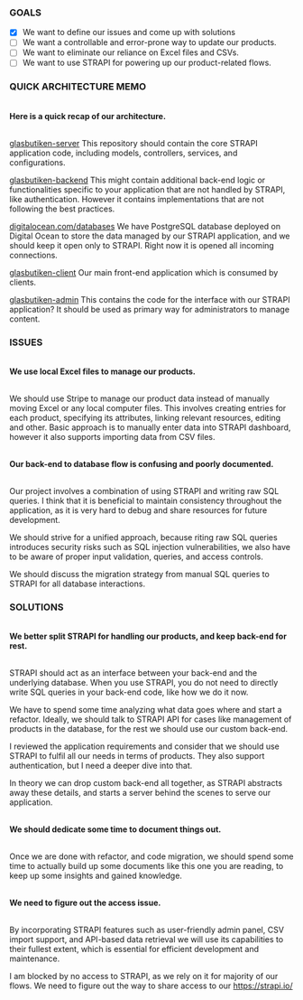 ### GOALS

- [x] We want to define our issues and come up with solutions
- [ ] We want a controllable and error-prone way to update our products.
- [ ] We want to eliminate our reliance on Excel files and CSVs.
- [ ] We want to use STRAPI for powering up our product-related flows.

### QUICK ARCHITECTURE MEMO

<!-- TOPIC -->
<br/>
<b>
Here is a quick recap of our architecture.
</b>
<br/>
<br/>


[glasbutiken-server](https://github.com/simonwe-condesign/glasbutiken-server)
This repository should contain the core STRAPI application code, including models, controllers, services, and configurations.

[glasbutiken-backend](https://github.com/simonwe-condesign/glasbutiken-backend/tree/31c8654e6746d8bcbcde4a7011a38f4602d6617a)
This might contain additional back-end logic or functionalities specific to your application that are not handled by STRAPI, like authentication. However it contains implementations that are not following the best practices.

[digitalocean.com/databases](https://cloud.digitalocean.com/databases/57ad4f80-52c4-44ba-84d8-fd25a41ca6a4?i=0a363a)
We have PostgreSQL database deployed on Digital Ocean to store the data managed by our STRAPI application, and we should keep it open only to STRAPI. Right now it is opened all incoming connections.

[glasbutiken-client](https://github.com/Condesign-Infocom/glasbutiken-client)
Our main front-end application which is consumed by clients.

[glasbutiken-admin](https://github.com/simonwe-condesign/glasbutiken-admin)
This contains the code for the interface with our STRAPI application?
It should be used as primary way for administrators to manage content.


### ISSUES

<!-- TOPIC -->
<br/>
<b>
We use local Excel files to manage our products.
</b>
<br/>
<br/>

We should use Stripe to manage our product data instead of manually moving Excel or any local computer files.
This involves creating entries for each product, specifying its attributes, linking relevant resources, editing and other.
Basic approach is to manually enter data into STRAPI dashboard, however it also supports importing data from CSV files.

<!-- TOPIC -->
<br/>
<b>
Our back-end to database flow is confusing and poorly documented.
</b>
<br/>
<br/>

Our project involves a combination of using STRAPI and writing raw SQL queries.
I think that it is beneficial to maintain consistency throughout the application, as it is very hard to debug and share resources for future development.

We should strive for a unified approach, because riting raw SQL queries introduces security risks such as SQL injection vulnerabilities, we also have to be aware of proper input validation, queries, and access controls.

We should discuss the migration strategy from manual SQL queries to STRAPI for all database interactions.

### SOLUTIONS

<!-- TOPIC -->
<br/>
<b>
We better split STRAPI for handling our products, and keep back-end for rest.
</b>
<br/>
<br/>

STRAPI should act as an interface between your back-end and the underlying database.
When you use STRAPI, you do not need to directly write SQL queries in your back-end code, like how we do it now.

We have to spend some time analyzing what data goes where and start a refactor.
Ideally, we should talk to STRAPI API for cases like management of products in the database, for the rest we should use our custom back-end.

I reviewed the application requirements and consider that we should use STRAPI to fulfil all our needs in terms of products. They also support authentication, but I need a deeper dive into that.

In theory we can drop custom back-end all together, as STRAPI abstracts away these details, and starts a server behind the scenes to serve our application.


<!-- TOPIC -->
<br/>
<b>
We should dedicate some time to document things out.
</b>
<br/>
<br/>

Once we are done with refactor, and code migration, we should spend some time to actually build up some documents like this one you are reading, to keep up some insights and gained knowledge.


<!-- TOPIC -->
<br/>
<b>
We need to figure out the access issue.
</b>
<br/>
<br/>


By incorporating STRAPI features such as user-friendly admin panel, CSV import support, and API-based data retrieval we will use its capabilities to their fullest extent, which is essential for efficient development and maintenance.

I am blocked by no access to STRAPI, as we rely on it for majority of our flows.
We need to figure out the way to share access to our https://strapi.io/


